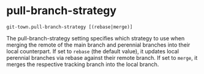 # pull-branch-strategy

```
git-town.pull-branch-strategy [(rebase|merge)]
```

The pull-branch-strategy setting specifies which strategy to use when merging
the remote of the main branch and perennial branches into their local
counterpart. If set to `rebase` (the default value), it updates local perennial
branches via rebase against their remote branch. If set to `merge`, it merges
the respective tracking branch into the local branch.

